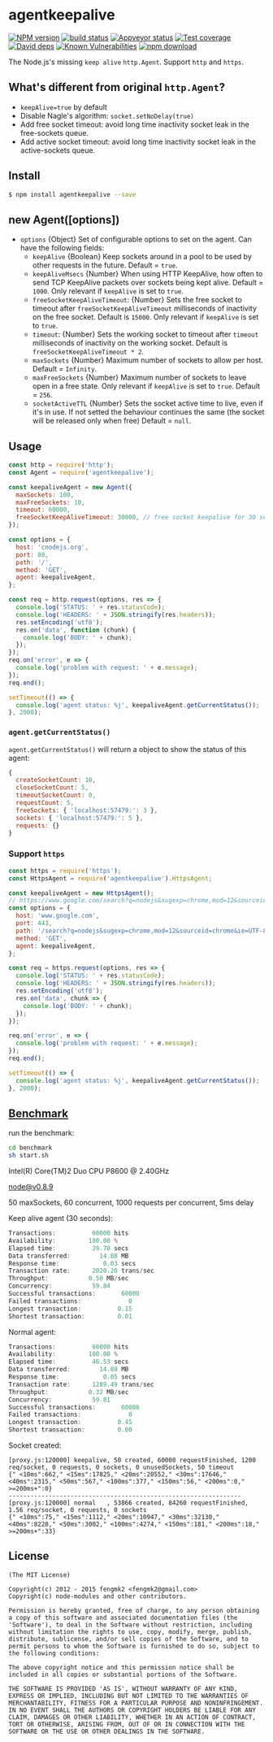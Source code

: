 # agentkeepalive

[![NPM version][npm-image]][npm-url]
[![build status][travis-image]][travis-url]
[![Appveyor status][appveyor-image]][appveyor-url]
[![Test coverage][codecov-image]][codecov-url]
[![David deps][david-image]][david-url]
[![Known Vulnerabilities][snyk-image]][snyk-url]
[![npm download][download-image]][download-url]

[npm-image]: https://img.shields.io/npm/v/agentkeepalive.svg?style=flat
[npm-url]: https://npmjs.org/package/agentkeepalive
[travis-image]: https://img.shields.io/travis/node-modules/agentkeepalive.svg?style=flat
[travis-url]: https://travis-ci.org/node-modules/agentkeepalive
[appveyor-image]: https://ci.appveyor.com/api/projects/status/k7ct4s47di6m5uy2?svg=true
[appveyor-url]: https://ci.appveyor.com/project/fengmk2/agentkeepalive
[codecov-image]: https://codecov.io/gh/node-modules/agentkeepalive/branch/master/graph/badge.svg
[codecov-url]: https://codecov.io/gh/node-modules/agentkeepalive
[david-image]: https://img.shields.io/david/node-modules/agentkeepalive.svg?style=flat
[david-url]: https://david-dm.org/node-modules/agentkeepalive
[snyk-image]: https://snyk.io/test/npm/agentkeepalive/badge.svg?style=flat-square
[snyk-url]: https://snyk.io/test/npm/agentkeepalive
[download-image]: https://img.shields.io/npm/dm/agentkeepalive.svg?style=flat-square
[download-url]: https://npmjs.org/package/agentkeepalive

The Node.js's missing `keep alive` `http.Agent`. Support `http` and `https`.

## What's different from original `http.Agent`?

- `keepAlive=true` by default
- Disable Nagle's algorithm: `socket.setNoDelay(true)`
- Add free socket timeout: avoid long time inactivity socket leak in the free-sockets queue.
- Add active socket timeout: avoid long time inactivity socket leak in the active-sockets queue.

## Install

```bash
$ npm install agentkeepalive --save
```

## new Agent([options])

* `options` {Object} Set of configurable options to set on the agent.
  Can have the following fields:
  * `keepAlive` {Boolean} Keep sockets around in a pool to be used by
    other requests in the future. Default = `true`.
  * `keepAliveMsecs` {Number} When using HTTP KeepAlive, how often
    to send TCP KeepAlive packets over sockets being kept alive.
    Default = `1000`.  Only relevant if `keepAlive` is set to `true`.
  * `freeSocketKeepAliveTimeout`: {Number} Sets the free socket to timeout
    after `freeSocketKeepAliveTimeout` milliseconds of inactivity on the free socket.
    Default is `15000`.
    Only relevant if `keepAlive` is set to `true`.
  * `timeout`: {Number} Sets the working socket to timeout
    after `timeout` milliseconds of inactivity on the working socket.
    Default is `freeSocketKeepAliveTimeout * 2`.
  * `maxSockets` {Number} Maximum number of sockets to allow per
    host. Default = `Infinity`.
  * `maxFreeSockets` {Number} Maximum number of sockets to leave open
    in a free state. Only relevant if `keepAlive` is set to `true`.
    Default = `256`.
  * `socketActiveTTL` {Number} Sets the socket active time to live, even if it's in use.
    If not setted the behaviour continues the same (the socket will be released only when free)
    Default = `null`.

## Usage

```js
const http = require('http');
const Agent = require('agentkeepalive');

const keepaliveAgent = new Agent({
  maxSockets: 100,
  maxFreeSockets: 10,
  timeout: 60000,
  freeSocketKeepAliveTimeout: 30000, // free socket keepalive for 30 seconds
});

const options = {
  host: 'cnodejs.org',
  port: 80,
  path: '/',
  method: 'GET',
  agent: keepaliveAgent,
};

const req = http.request(options, res => {
  console.log('STATUS: ' + res.statusCode);
  console.log('HEADERS: ' + JSON.stringify(res.headers));
  res.setEncoding('utf8');
  res.on('data', function (chunk) {
    console.log('BODY: ' + chunk);
  });
});
req.on('error', e => {
  console.log('problem with request: ' + e.message);
});
req.end();

setTimeout(() => {
  console.log('agent status: %j', keepaliveAgent.getCurrentStatus());
}, 2000);

```

### `agent.getCurrentStatus()`

`agent.getCurrentStatus()` will return a object to show the status of this agent:

```js
{
  createSocketCount: 10,
  closeSocketCount: 5,
  timeoutSocketCount: 0,
  requestCount: 5,
  freeSockets: { 'localhost:57479:': 3 },
  sockets: { 'localhost:57479:': 5 },
  requests: {}
}
```

### Support `https`

```js
const https = require('https');
const HttpsAgent = require('agentkeepalive').HttpsAgent;

const keepaliveAgent = new HttpsAgent();
// https://www.google.com/search?q=nodejs&sugexp=chrome,mod=12&sourceid=chrome&ie=UTF-8
const options = {
  host: 'www.google.com',
  port: 443,
  path: '/search?q=nodejs&sugexp=chrome,mod=12&sourceid=chrome&ie=UTF-8',
  method: 'GET',
  agent: keepaliveAgent,
};

const req = https.request(options, res => {
  console.log('STATUS: ' + res.statusCode);
  console.log('HEADERS: ' + JSON.stringify(res.headers));
  res.setEncoding('utf8');
  res.on('data', chunk => {
    console.log('BODY: ' + chunk);
  });
});

req.on('error', e => {
  console.log('problem with request: ' + e.message);
});
req.end();

setTimeout(() => {
  console.log('agent status: %j', keepaliveAgent.getCurrentStatus());
}, 2000);
```

## [Benchmark](https://github.com/node-modules/agentkeepalive/tree/master/benchmark)

run the benchmark:

```bash
cd benchmark
sh start.sh
```

Intel(R) Core(TM)2 Duo CPU     P8600  @ 2.40GHz

node@v0.8.9

50 maxSockets, 60 concurrent, 1000 requests per concurrent, 5ms delay

Keep alive agent (30 seconds):

```js
Transactions:          60000 hits
Availability:         100.00 %
Elapsed time:          29.70 secs
Data transferred:        14.88 MB
Response time:            0.03 secs
Transaction rate:      2020.20 trans/sec
Throughput:           0.50 MB/sec
Concurrency:           59.84
Successful transactions:       60000
Failed transactions:             0
Longest transaction:          0.15
Shortest transaction:         0.01
```

Normal agent:

```js
Transactions:          60000 hits
Availability:         100.00 %
Elapsed time:          46.53 secs
Data transferred:        14.88 MB
Response time:            0.05 secs
Transaction rate:      1289.49 trans/sec
Throughput:           0.32 MB/sec
Concurrency:           59.81
Successful transactions:       60000
Failed transactions:             0
Longest transaction:          0.45
Shortest transaction:         0.00
```

Socket created:

```
[proxy.js:120000] keepalive, 50 created, 60000 requestFinished, 1200 req/socket, 0 requests, 0 sockets, 0 unusedSockets, 50 timeout
{" <10ms":662," <15ms":17825," <20ms":20552," <30ms":17646," <40ms":2315," <50ms":567," <100ms":377," <150ms":56," <200ms":0," >=200ms+":0}
----------------------------------------------------------------
[proxy.js:120000] normal   , 53866 created, 84260 requestFinished, 1.56 req/socket, 0 requests, 0 sockets
{" <10ms":75," <15ms":1112," <20ms":10947," <30ms":32130," <40ms":8228," <50ms":3002," <100ms":4274," <150ms":181," <200ms":18," >=200ms+":33}
```

## License

```
(The MIT License)

Copyright(c) 2012 - 2015 fengmk2 <fengmk2@gmail.com>
Copyright(c) node-modules and other contributors.

Permission is hereby granted, free of charge, to any person obtaining
a copy of this software and associated documentation files (the
'Software'), to deal in the Software without restriction, including
without limitation the rights to use, copy, modify, merge, publish,
distribute, sublicense, and/or sell copies of the Software, and to
permit persons to whom the Software is furnished to do so, subject to
the following conditions:

The above copyright notice and this permission notice shall be
included in all copies or substantial portions of the Software.

THE SOFTWARE IS PROVIDED 'AS IS', WITHOUT WARRANTY OF ANY KIND,
EXPRESS OR IMPLIED, INCLUDING BUT NOT LIMITED TO THE WARRANTIES OF
MERCHANTABILITY, FITNESS FOR A PARTICULAR PURPOSE AND NONINFRINGEMENT.
IN NO EVENT SHALL THE AUTHORS OR COPYRIGHT HOLDERS BE LIABLE FOR ANY
CLAIM, DAMAGES OR OTHER LIABILITY, WHETHER IN AN ACTION OF CONTRACT,
TORT OR OTHERWISE, ARISING FROM, OUT OF OR IN CONNECTION WITH THE
SOFTWARE OR THE USE OR OTHER DEALINGS IN THE SOFTWARE.
```
